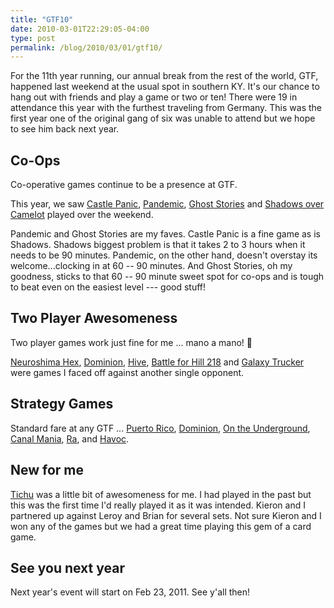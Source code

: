```yaml
---
title: "GTF10"
date: 2010-03-01T22:29:05-04:00
type: post
permalink: /blog/2010/03/01/gtf10/
---
```

For the 11th year running, our annual break from the rest of the world, GTF, happened last weekend at the usual spot in southern KY. It's our chance to hang out with friends and play a game or two or ten! There were 19 in attendance this year with the furthest traveling from Germany. This was the first year one of the original gang of six was unable to attend but we hope to see him back next year.

## Co-Ops

Co-operative games continue to be a presence at GTF. 

This year, we saw [Castle Panic](https://www.boardgamegeek.com/boardgame/43443), [Pandemic](https://www.boardgamegeek.com/boardgame/30549), [Ghost Stories](https://www.boardgamegeek.com/boardgame/37046) and [Shadows over Camelot](https://www.boardgamegeek.com/boardgame/15062) played over the weekend. 

Pandemic and Ghost Stories are my faves. Castle Panic is a fine game as is Shadows. Shadows biggest problem is that it takes 2 to 3 hours when it needs to be 90 minutes. Pandemic, on the other hand, doesn't overstay its welcome...clocking in at 60 -- 90 minutes. And Ghost Stories, oh my goodness, sticks to that 60 -- 90 minute sweet spot for co-ops and is tough to beat even on the easiest level --- good stuff!

## Two Player Awesomeness

Two player games work just fine for me ... mano a mano! 🙂 

[Neuroshima Hex](https://www.boardgamegeek.com/boardgame/21241), [Dominion](https://www.boardgamegeek.com/boardgame/36218), [Hive](https://www.boardgamegeek.com/boardgame/2655), [Battle for Hill 218](https://www.boardgamegeek.com/boardgame/32484) and [Galaxy Trucker](https://www.boardgamegeek.com/boardgame/31481) were games I faced off against another single opponent.

## Strategy Games

Standard fare at any GTF ... [Puerto Rico](https://www.boardgamegeek.com/boardgame/3076), [Dominion](https://www.boardgamegeek.com/boardgame/36218), [On the Underground](https://www.boardgamegeek.com/boardgame/24773), [Canal Mania](https://www.boardgamegeek.com/boardgame/19995), [Ra](https://www.boardgamegeek.com/boardgame/12), and [Havoc](https://www.boardgamegeek.com/boardgame/19363).

## New for me

[Tichu](https://www.boardgamegeek.com/boardgame/215) was a little bit of awesomeness for me. I had played in the past but this was the first time I'd really played it as it was intended. Kieron and I partnered up against Leroy and Brian for several sets. Not sure Kieron and I won any of the games but we had a great time playing this gem of a card game.

## See you next year

Next year's event will start on Feb 23, 2011. See y'all then!
